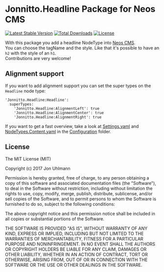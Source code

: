 Jonnitto.Headline Package for Neos CMS
======================================

[![Latest Stable Version](https://poser.pugx.org/jonnitto/headline/v/stable)](https://packagist.org/packages/jonnitto/headline)
[![Total Downloads](https://poser.pugx.org/jonnitto/headline/downloads)](https://packagist.org/packages/jonnitto/headline)
[![License](https://poser.pugx.org/jonnitto/headline/license)](https://packagist.org/packages/jonnitto/headline)

With this package you add a headline NodeType into [Neos CMS](https://www.neos.io).  
You can choose the tagName and the style. Like that it's possible to have an `h2` with the style of an `h1`.  
Contributions are very welcome!

Alignment support
-----------------

If you want to add alignment support you can set the super types on the `Headline` node type:

```
'Jonnitto.Headline:Headline':
  superTypes:
    'Jonnitto.Headline:AlignmentLeft': true
    'Jonnitto.Headline:AlignmentCenter': true
    'Jonnitto.Headline:AlignmentRight': true
```

If you want to get a fast overview, take a look at [Settings.yaml](Configuration/Settings.yaml) and [NodeTypes.Content.yaml](Configuration/NodeTypes.Content.yaml) in the [Configuration](Configuration) folder.


License
-------
The MIT License (MIT)

Copyright (c) 2017 Jon Uhlmann

Permission is hereby granted, free of charge, to any person obtaining a copy
of this software and associated documentation files (the "Software"), to deal
in the Software without restriction, including without limitation the rights
to use, copy, modify, merge, publish, distribute, sublicense, and/or sell
copies of the Software, and to permit persons to whom the Software is
furnished to do so, subject to the following conditions:

The above copyright notice and this permission notice shall be included in all
copies or substantial portions of the Software.

THE SOFTWARE IS PROVIDED "AS IS", WITHOUT WARRANTY OF ANY KIND, EXPRESS OR
IMPLIED, INCLUDING BUT NOT LIMITED TO THE WARRANTIES OF MERCHANTABILITY,
FITNESS FOR A PARTICULAR PURPOSE AND NONINFRINGEMENT. IN NO EVENT SHALL THE
AUTHORS OR COPYRIGHT HOLDERS BE LIABLE FOR ANY CLAIM, DAMAGES OR OTHER
LIABILITY, WHETHER IN AN ACTION OF CONTRACT, TORT OR OTHERWISE, ARISING FROM,
OUT OF OR IN CONNECTION WITH THE SOFTWARE OR THE USE OR OTHER DEALINGS IN THE
SOFTWARE.
